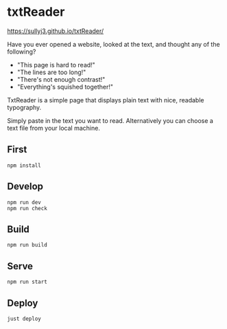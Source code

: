 # txtReader

https://sullyj3.github.io/txtReader/

Have you ever opened a website, looked at the text, and thought any of the following?

- "This page is hard to read!"
- "The lines are too long!"
- "There's not enough contrast!"
- "Everything's squished together!"

TxtReader is a simple page that displays plain text with nice, readable typography.

Simply paste in the text you want to read. Alternatively you can choose a text file from your local machine.

## First

```
npm install
```

## Develop

```
npm run dev
npm run check
```

## Build

```
npm run build
```

## Serve

```
npm run start
```

## Deploy

```
just deploy
```
